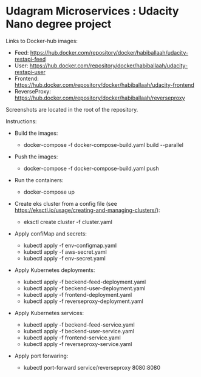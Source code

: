 # Udagram Microservices : Udacity Nano degree project
Links to Docker-hub images: 
  - Feed: https://hub.docker.com/repository/docker/habiballaah/udacity-restapi-feed
  - User: https://hub.docker.com/repository/docker/habiballaah/udacity-restapi-user 
  - Frontend: https://hub.docker.com/repository/docker/habiballaah/udacity-frontend 
  - ReverseProxy: https://hub.docker.com/repository/docker/habiballaah/reverseproxy

Screenshots are located in the root of the repository.

Instructions: 
  - Build the images: 
      - docker-compose -f docker-compose-build.yaml build --parallel 

  - Push the images: 
      - docker-compose -f docker-compose-build.yaml push

  - Run the containers:
      - docker-compose up
    
  - Create eks cluster from a config file (see https://eksctl.io/usage/creating-and-managing-clusters/): 
    - eksctl create cluster -f cluster.yaml

  - Apply confiMap and secrets: 
    - kubectl apply -f env-configmap.yaml
    - kubectl apply -f aws-secret.yaml
    - kubectl apply -f env-secret.yaml 

  - Apply Kubernetes deployments:
    - kubectl apply -f beckend-feed-deployment.yaml 
    - kubectl apply -f beckend-user-deployment.yaml
    - kubectl apply -f frontend-deployment.yaml
    - kubectl apply -f reverseproxy-deployment.yaml

  - Apply Kubernetes services:
    - kubectl apply -f beckend-feed-service.yaml 
    - kubectl apply -f beckend-user-service.yaml
    - kubectl apply -f frontend-service.yaml
    - kubectl apply -f reverseproxy-service.yaml
  
  - Apply port forwaring:
    - kubectl port-forward service/reverseproxy 8080:8080
    
    
